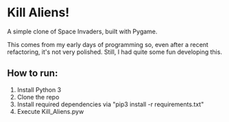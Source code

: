 # Kill Aliens!

A simple clone of Space Invaders, built with Pygame.

This comes from my early days of programming so, even after a recent refactoring, it's not very polished. Still, I had quite some fun developing this.

## How to run:

1) Install Python 3
2) Clone the repo
3) Install required dependencies via "pip3 install -r requirements.txt"
4) Execute Kill_Aliens.pyw

